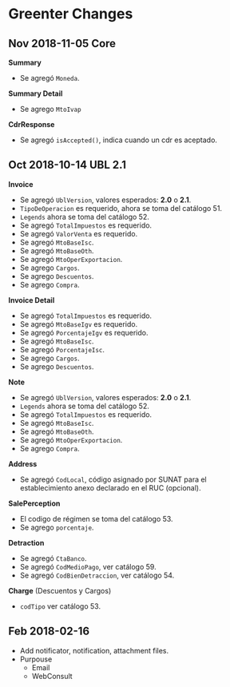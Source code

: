 # Greenter Changes

## Nov 2018-11-05 Core
**Summary**
- Se agregó `Moneda`.

**Summary Detail**
- Se agrego `MtoIvap`

**CdrResponse**
- Se agregó `isAccepted()`, indica cuando un cdr es aceptado. 

## Oct 2018-10-14 UBL 2.1

**Invoice**
- Se agregó `UblVersion`, valores esperados: **2.0** o **2.1**.
- `TipoDeOperacion` es requerido, ahora se toma del catálogo 51.
- `Legends` ahora se toma del catálogo 52.
- Se agregó `TotalImpuestos` es requerido.
- Se agregó `ValorVenta` es requerido.
- Se agregó `MtoBaseIsc`.
- Se agregó `MtoBaseOth`.
- Se agregó `MtoOperExportacion`.
- Se agrego `Cargos`.
- Se agrego `Descuentos`.
- Se agrego `Compra`.

**Invoice Detail**
- Se agregó `TotalImpuestos` es requerido.
- Se agregó `MtoBaseIgv` es requerido. 
- Se agregó `PorcentajeIgv` es requerido.
- Se agregó `MtoBaseIsc`. 
- Se agregó `PorcentajeIsc`.
- Se agrego `Cargos`.
- Se agrego `Descuentos`.

**Note**
- Se agregó `UblVersion`, valores esperados: **2.0** o **2.1**.
- `Legends` ahora se toma del catálogo 52.
- Se agregó `TotalImpuestos` es requerido.
- Se agregó `MtoBaseIsc`.
- Se agregó `MtoBaseOth`.
- Se agregó `MtoOperExportacion`.
- Se agrego `Compra`.

**Address**
- Se agregó `CodLocal`, código asignado por SUNAT para el establecimiento anexo declarado en el RUC (opcional).

**SalePerception**
- El codigo de régimen se toma del catálogo 53.
- Se agrego `porcentaje`.

**Detraction**
- Se agregó `CtaBanco`.
- Se agregó `CodMedioPago`, ver catálogo 59.
- Se agregó `CodBienDetraccion`, ver catálogo 54.

**Charge** (Descuentos y Cargos)
- `codTipo` ver catálogo 53.

## Feb 2018-02-16
- Add notificator, notification, attachment files.
- Purpouse
    - Email
    - WebConsult
